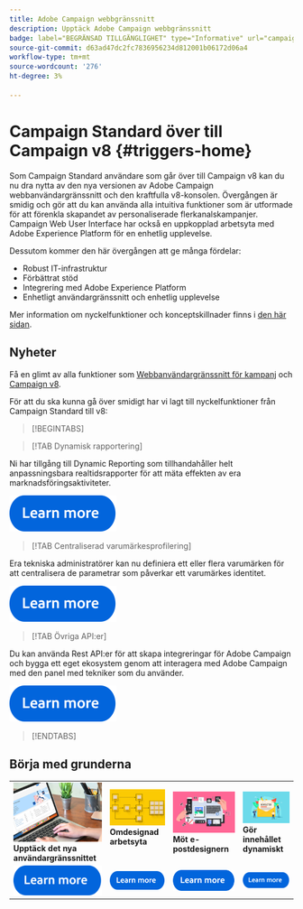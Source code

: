 ```yaml
---
title: Adobe Campaign webbgränssnitt
description: Upptäck Adobe Campaign webbgränssnitt
badge: label="BEGRÄNSAD TILLGÄNGLIGHET" type="Informative" url="campaign-standard-migration-home.md" tooltip="Begränsat till användare som migrerats till Campaign Standarden"
source-git-commit: d63ad47dc2fc7836956234d812001b06172d06a4
workflow-type: tm+mt
source-wordcount: '276'
ht-degree: 3%

---
```



# Campaign Standard över till Campaign v8 {#triggers-home}

Som Campaign Standard användare som går över till Campaign v8 kan du nu dra nytta av den nya versionen av Adobe Campaign webbanvändargränssnitt och den kraftfulla v8-konsolen. Övergången är smidig och gör att du kan använda alla intuitiva funktioner som är utformade för att förenkla skapandet av personaliserade flerkanalskampanjer. Campaign Web User Interface har också en uppkopplad arbetsyta med Adobe Experience Platform för en enhetlig upplevelse.

Dessutom kommer den här övergången att ge många fördelar:

* Robust IT-infrastruktur
* Förbättrat stöd
* Integrering med Adobe Experience Platform
* Enhetligt användargränssnitt och enhetlig upplevelse

Mer information om nyckelfunktioner och konceptskillnader finns i [den här sidan](https://experienceleague.adobe.com/en/docs/campaign-web/v8/rn/acs-migration.html).

## Nyheter

Få en glimt av alla funktioner som [Webbanvändargränssnitt för kampanj](https://experienceleague.adobe.com/en/docs/campaign-web/v8/campaign-web-home) och [Campaign v8](https://experienceleague.adobe.com/en/docs/campaign/campaign-v8/campaign-home).

För att du ska kunna gå över smidigt har vi lagt till nyckelfunktioner från Campaign Standard till v8:

>[!BEGINTABS]

>[!TAB Dynamisk rapportering]

Ni har tillgång till Dynamic Reporting som tillhandahåller helt anpassningsbara realtidsrapporter för att mäta effekten av era marknadsföringsaktiviteter.

[![bild](assets/do-not-localize/learn-more-button.svg)](reporting/get-started-reporting.md)

>[!TAB Centraliserad varumärkesprofilering]

Era tekniska administratörer kan nu definiera ett eller flera varumärken för att centralisera de parametrar som påverkar ett varumärkes identitet.

[![bild](assets/do-not-localize/learn-more-button.svg)](branding/branding-gs.md)

>[!TAB Övriga API:er]

Du kan använda Rest API:er för att skapa integreringar för Adobe Campaign och bygga ett eget ekosystem genom att interagera med Adobe Campaign med den panel med tekniker som du använder.

[![bild](assets/do-not-localize/learn-more-button.svg)](api/get-started-apis.md)

>[!ENDTABS]

## Börja med grunderna

<table style="table-layout:fixed">
  <tr style="border: 0;">
    <td>
    <a href="https://experienceleague.adobe.com/en/docs/campaign-web/v8/start/user-interface"><img src="assets/do-not-localize/menu-ui.jpeg"></a>
    <div><strong>Upptäck det nya användargränssnittet</strong><br/></div>
    </td>
    <td>
    <a href="https://experienceleague.adobe.com/en/docs/campaign-web/v8/wf/gs-workflows"><img src="assets/do-not-localize/menu-workflows.jpeg"></a>
    <div><strong>Omdesignad arbetsyta</strong><br/></div><br/>
    </td>
    <td>
    <a href="https://experienceleague.adobe.com/en/docs/campaign-web/v8/msg/email/content/start-design/get-started-email-designer"><img src="assets/do-not-localize/menu-email.png"></a>
    <div><strong>Möt e-postdesignern</strong><br/>
    </div></td>
    <td>
    <a href="https://experienceleague.adobe.com/en/docs/campaign-web/v8/msg/dynamic-content/gs-personalization"><img src="assets/do-not-localize/menu-dynamic.png"></a>
    <div><strong>Gör innehållet dynamiskt</strong><br/></div>
    </td>
  </tr>
  <tr style="border: 0;">
    <td align="center"><a href="https://experienceleague.adobe.com/en/docs/campaign-web/v8/start/user-interface"><img src="assets/do-not-localize/learn-more-button.svg"></a></td>
    <td align="center"><a href="https://experienceleague.adobe.com/en/docs/campaign-web/v8/wf/gs-workflows"><img src="assets/do-not-localize/learn-more-button.svg"></a></td>
    <td align="center"><a href="https://experienceleague.adobe.com/en/docs/campaign-web/v8/msg/email/content/start-design/get-started-email-designer"><img src="assets/do-not-localize/learn-more-button.svg"></a></td>
    <td align="center"><a href="https://experienceleague.adobe.com/en/docs/campaign-web/v8/msg/dynamic-content/gs-personalization"><img src="assets/do-not-localize/learn-more-button.svg"></a></td>
    </tr>
</table>
